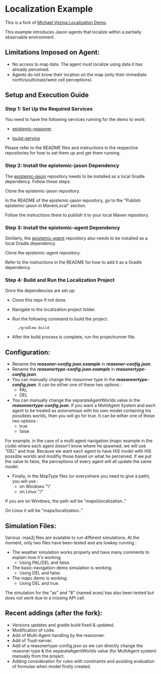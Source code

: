 # Localization Example
This is a fork of [Michael Vezina Localization Demo](https://github.com/MikeVezina/localization-demo).  

This example introduces Jason agents that localize within a partially observable environment.

## Limitations Imposed on Agent:

- No access to map data. The agent must localize using data it has already perceived.
- Agents do not know their location on the map (only their immediate north/south/east/west cell perceptions).

## Setup and Execution Guide

### Step 1: Set Up the Required Services

You need to have the following services running for the demo to work:

- [epistemic-reasoner](https://github.com/Ethavanol/epistemic-reasoner)

- [touist-service](https://github.com/Ethavanol/touist-service)

Please refer to the README files and instructions in the respective repositories for how to set them up and get them running.

### Step 2: Install the epistemic-jason Dependency

The [epistemic-jason](https://github.com/Ethavanol/epistemic-jason) repository needs to be installed as a local Gradle dependency. Follow these steps:

Clone the epistemic-jason repository.

In the README of the epistemic-jason repository, go to the "Publish epistemic-jason in MavenLocal" section.

Follow the instructions there to publish it to your local Maven repository.

### Step 3: Install the epistemic-agent Dependency

Similarly, the [epistemic-agent](https://github.com/Ethavanol/epistemic-agents) repository also needs to be installed as a local Gradle dependency.

Clone the epistemic-agent repository.

Refer to the instructions in the README for how to add it as a Gradle dependency.

### Step 4: Build and Run the Localization Project

Once the dependencies are set up:

- Clone this repo if not done.
- Navigate to the localization project folder.
- Run the following command to build the project:
  
        ./gradlew build
  
- After the build process is complete, run the projectrunner file.

## Configuration:

- Rename the ***reasoner-config.json.example*** in ***reasoner-config.json***.
- Rename the ***reasonertype-config.json.example*** in ***reasonertype-config.json***.
- You can manually change the reasonner type in the ***reasonnertype-config.json***. It can be either one of these two options :
  - PAL
  - DEL
- You can manually change the separateAgentWorlds value in the ***reasonnertype-config.json***. If you want  a MultiAgent System and each agent to be treated as autonomous with his own model containing his possibles worlds, then you will go for true. It can be either one of these two options :
  - true
  - false

For example, in the case of a multi agent navigation (mapc example in the code) where each agent doesn't know where he spawned, we will use "DEL" and true.
Because we want each agent to have HIS model with HIS possible worlds and modifiy those based on what he perceived.
If we put the value to false, the perceptions of every agent will all update the same model.

- Finally, in the MapType files (or everywhere you need to give a path), you will use :
  - on Windows "\\\"
  - on Linux "/"

If you are on Windows, the path will be "maps\\\localization.."

On Linux it will be "maps/localization.."

## Simulation Files:

Various .mas2j files are available to run different simulations. At the moment, only two files have been tested and are lowkey running :

- The weather simulation works properly and have many comments to explain how it's working. 
  - Using PAL/DEL and false.
- The basic-navigation-demo simulation is working. 
  - Using DEL and false. 
- The mapc demo is working. 
  - Using DEL and true.

The simulation for the "as" and "8" (named aces) has also been tested but does not work due to a missing API call.

## Recent addings (after the fork):

- Versions updates and gradle build fixed & updated.
- Modification of code.
- Add of Multi-Agent handling by the reasonner.
- Add of Touit-server.
- Add of a reasonertype-config.json so we can directly change the reasoner type & the separateAgentWorlds value (for MultiAgent system) manually from the project.
- Adding consideration for rules with constraints and avoiding evaluation of formulas when model firstly created.


